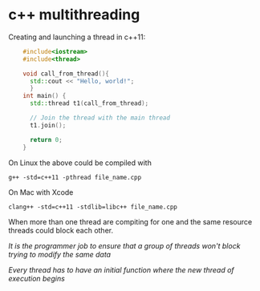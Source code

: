 # c++ multithreading

Creating and launching a thread in c++11:

```c++
    #include<iostream>
    #include<thread>

    void call_from_thread(){
      std::cout << "Hello, world!";
      }
    int main() {
      std::thread t1(call_from_thread);

      // Join the thread with the main thread
      t1.join();

      return 0;
    }
```

On Linux the above could be compiled with

    g++ -std=c++11 -pthread file_name.cpp

On Mac with Xcode

    clang++ -std=c++11 -stdlib=libc++ file_name.cpp

When more than one thread are compiting for one and the same resource
threads could block each other.

_It is the programmer job to ensure that a group of threads won't block
trying to modify the same data_

_Every thread has to have an initial function where the new thread of
execution begins_
